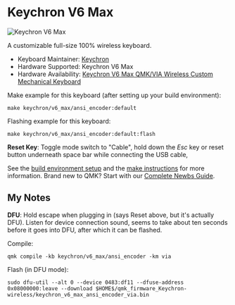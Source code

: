 # Keychron V6 Max

![Keychron V6 Max](https://www.keychron.com/cdn/shop/files/V6-Max-11_2048x.jpg?v=1709002985)

A customizable full-size 100% wireless keyboard.

* Keyboard Maintainer: [Keychron](https://github.com/keychron)
* Hardware Supported: Keychron V6 Max
* Hardware Availability: [Keychron V6 Max QMK/VIA Wireless Custom Mechanical Keyboard](https://www.keychron.com/products/keychron-v6-max-qmk-via-wireless-custom-mechanical-keyboard)

Make example for this keyboard (after setting up your build environment):

    make keychron/v6_max/ansi_encoder:default

Flashing example for this keyboard:

    make keychron/v6_max/ansi_encoder:default:flash

**Reset Key**: Toggle mode switch to "Cable", hold down the *Esc* key or reset button underneath space bar while connecting the USB cable,

See the [build environment setup](https://docs.qmk.fm/#/getting_started_build_tools) and the [make instructions](https://docs.qmk.fm/#/getting_started_make_guide) for more information. Brand new to QMK? Start with our [Complete Newbs Guide](https://docs.qmk.fm/#/newbs).

## My Notes
**DFU**: Hold escape when plugging in (says Reset above, but it's actually DFU).  Listen for device connection sound, seems to take about ten seconds before it goes into DFU, after which it can be flashed.

Compile:
```
qmk compile -kb keychron/v6_max/ansi_encoder -km via
```

Flash (in DFU mode):
```
sudo dfu-util --alt 0 --device 0483:df11 --dfuse-address 0x08000000:leave --download $HOME$/qmk_firmware_Keychron-wireless/keychron_v6_max_ansi_encoder_via.bin
```